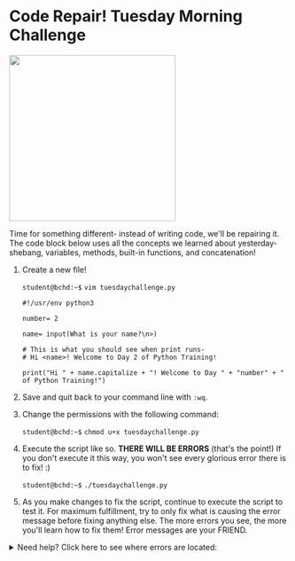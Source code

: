 # Code Repair! Tuesday Morning Challenge

<img src="https://miro.medium.com/max/1118/1*PzCZz2_-LIDiF0F1ZXBfiw.jpeg" width="300"/>

Time for something different- instead of writing code, we'll be repairing it. The code block below uses all the concepts we learned about yesterday- shebang, variables, methods, built-in functions, and concatenation!

1. Create a new file!

    `student@bchd:~$` `vim tuesdaychallenge.py`
    
    ```
    #!/usr/env python3

    number= 2

    name= input(What is your name?\n>)

    # This is what you should see when print runs-
    # Hi <name>! Welcome to Day 2 of Python Training!
    
    print("Hi " + name.capitalize + "! Welcome to Day " + "number" + " of Python Training!")
    ```

0. Save and quit back to your command line with `:wq`.

0. Change the permissions with the following command:

    `student@bchd:~$` `chmod u+x tuesdaychallenge.py`
    
0. Execute the script like so. **THERE WILL BE ERRORS** (that's the point!) If you don't execute it this way, you won't see every glorious error there is to fix! :)

    `student@bchd:~$` `./tuesdaychallenge.py`
    
0. As you make changes to fix the script, continue to execute the script to test it. For maximum fulfillment, try to only fix what is causing the error message before fixing anything else. The more errors you see, the more you'll learn how to fix them! Error messages are your FRIEND.

<details>
<summary>Need help? Click here to see where errors are located:</summary>
<br>
    

    #!/usr/env python3  ## INCORRECT SHEBANG

    day= 2

    name= input(What is your name?\n>) ## MISSING QUOTES

    print("Hi " + name.capitalize + "! Welcome to Day " + "number" + " of Python Training!")
                       ^                                   ^  ^
                       ^                                   ^  "quotes" makes this a string, not a variable
                       ^                                   also, can't + an integer to a string!
                       missing () at end of method

    
</details>

